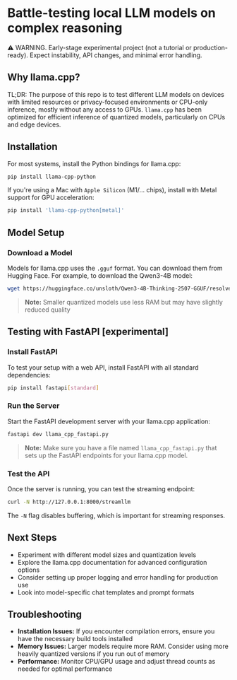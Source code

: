 # Battle-testing local LLM models on complex reasoning

⚠️ WARNING. Early-stage experimental project (not a tutorial or production-ready). Expect instability, API changes, and minimal error handling.

## Why llama.cpp?

TL;DR: The purpose of this repo is to test different LLM models on devices with limited resources or privacy-focused environments or CPU-only inference, mostly without any access to GPUs. `llama.cpp` has been optimized for efficient inference of quantized models, particularly on CPUs and edge devices.

## Installation

For most systems, install the Python bindings for llama.cpp:

```bash
pip install llama-cpp-python
```

If you're using a Mac with `Apple Silicon` (M1/... chips), install with Metal support for GPU acceleration:

```bash
pip install 'llama-cpp-python[metal]'
```

## Model Setup

### Download a Model

Models for llama.cpp uses the `.gguf` format. You can download them from Hugging Face. For example, to download the Qwen3-4B model:

```bash
wget https://huggingface.co/unsloth/Qwen3-4B-Thinking-2507-GGUF/resolve/main/Qwen3-4B-Thinking-2507-Q4_K_M.gguf
```

> **Note:**
> Smaller quantized models use less RAM but may have slightly reduced quality

## Testing with FastAPI [experimental]

### Install FastAPI

To test your setup with a web API, install FastAPI with all standard dependencies:

```bash
pip install fastapi[standard]
```

### Run the Server

Start the FastAPI development server with your llama.cpp application:

```bash
fastapi dev llama_cpp_fastapi.py
```

> **Note:** Make sure you have a file named `llama_cpp_fastapi.py` that sets up the FastAPI endpoints for your llama.cpp model.

### Test the API

Once the server is running, you can test the streaming endpoint:

```bash
curl -N http://127.0.0.1:8000/streamllm
```

The `-N` flag disables buffering, which is important for streaming responses.

## Next Steps

- Experiment with different model sizes and quantization levels
- Explore the llama.cpp documentation for advanced configuration options
- Consider setting up proper logging and error handling for production use
- Look into model-specific chat templates and prompt formats

## Troubleshooting

- **Installation Issues:** If you encounter compilation errors, ensure you have the necessary build tools installed
- **Memory Issues:** Larger models require more RAM. Consider using more heavily quantized versions if you run out of memory
- **Performance:** Monitor CPU/GPU usage and adjust thread counts as needed for optimal performance
